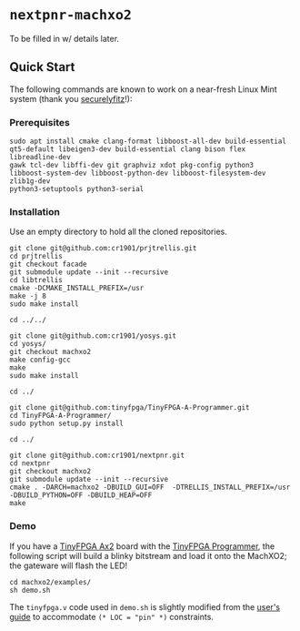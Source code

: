 # `nextpnr-machxo2`

To be filled in w/ details later.

## Quick Start

The following commands are known to work on a near-fresh Linux Mint system
(thank you [securelyfitz](https://twitter.com/securelyfitz)!):

### Prerequisites

```
sudo apt install cmake clang-format libboost-all-dev build-essential
qt5-default libeigen3-dev build-essential clang bison flex libreadline-dev
gawk tcl-dev libffi-dev git graphviz xdot pkg-config python3
libboost-system-dev libboost-python-dev libboost-filesystem-dev zlib1g-dev
python3-setuptools python3-serial
```

### Installation

Use an empty directory to hold all the cloned repositories.

```
git clone git@github.com:cr1901/prjtrellis.git
cd prjtrellis
git checkout facade
git submodule update --init --recursive
cd libtrellis
cmake -DCMAKE_INSTALL_PREFIX=/usr
make -j 8
sudo make install

cd ../../

git clone git@github.com:cr1901/yosys.git
cd yosys/
git checkout machxo2
make config-gcc
make
sudo make install

cd ../

git clone git@github.com:tinyfpga/TinyFPGA-A-Programmer.git
cd TinyFPGA-A-Programmer/
sudo python setup.py install

cd ../

git clone git@github.com:cr1901/nextpnr.git
cd nextpnr
git checkout machxo2
git submodule update --init --recursive
cmake . -DARCH=machxo2 -DBUILD_GUI=OFF  -DTRELLIS_INSTALL_PREFIX=/usr -DBUILD_PYTHON=OFF -DBUILD_HEAP=OFF
make
```

### Demo

If you have a [TinyFPGA Ax2](https://store.tinyfpga.com/products/tinyfpga-a2) board
with the [TinyFPGA Programmer](https://store.tinyfpga.com/products/tinyfpga-programmer),
the following script will build a blinky bitstream and load it onto the
MachXO2; the gateware will flash the LED!

```
cd machxo2/examples/
sh demo.sh
```

The `tinyfpga.v` code used in `demo.sh` is slightly modified from the
[user's guide](https://tinyfpga.com/a-series-guide.html) to accommodate
`(* LOC = "pin" *)` constraints.
